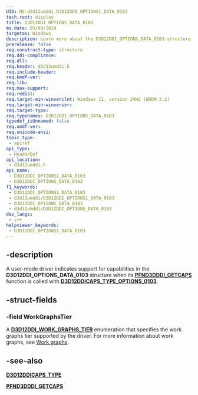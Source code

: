 ```yaml
---
UID: NS:d3d12umddi.D3D12DDI_OPTIONS1_DATA_0103
tech.root: display
title: D3D12DDI_OPTIONS_DATA_0103
ms.date: 05/03/2024
targetos: Windows
description: Learn more about the D3D12DDI_OPTIONS_DATA_0103 structure.
prerelease: false
req.construct-type: structure
req.ddi-compliance: 
req.dll: 
req.header: d3d12umddi.h
req.include-header: 
req.kmdf-ver: 
req.lib: 
req.max-support: 
req.redist: 
req.target-min-winverclnt: Windows 11, version 24H2 (WDDM 3.2)
req.target-min-winversvr: 
req.target-type: 
req.typenames: D3D12DDI_OPTIONS_DATA_0103
typedef_isUnnamed: false
req.umdf-ver: 
req.unicode-ansi: 
topic_type:
 - apiref
api_type:
 - HeaderDef
api_location:
 - d3d12umddi.h
api_name:
 - D3D12DDI_OPTIONS1_DATA_0103
 - D3D12DDI_OPTIONS_DATA_0103
f1_keywords:
 - D3D12DDI_OPTIONS1_DATA_0103
 - d3d12umddi/D3D12DDI_OPTIONS1_DATA_0103
 - D3D12DDI_OPTIONS_DATA_0103
 - d3d12umddi/D3D12DDI_OPTIONS_DATA_0103
dev_langs:
 - c++
helpviewer_keywords:
 - D3D12DDI_OPTIONS1_DATA_0103
---
```


## -description

A user-mode driver indicates support for capabilities in the **D3D12DDI_OPTIONS_DATA_0103** structure when its [**PFND3DDDI_GETCAPS**](../d3dumddi/nc-d3dumddi-pfnd3dddi_getcaps.md) function is called with [**D3D12DDICAPS_TYPE_OPTIONS_0103**](ne-d3d12umddi-d3d12ddicaps_type.md).

## -struct-fields

### -field WorkGraphsTier

A [**D3D12DDI_WORK_GRAPHS_TIER**](ne-d3d12umddi-d3d12ddi_work_graphs_tier.md) enumeration that specifies the work graphs tier supported by the driver. For more information about work graphs, see [Work graphs](/windows-hardware/drivers/display/work-graphs).

## -see-also

[**D3D12DDICAPS_TYPE**](ne-d3d12umddi-d3d12ddicaps_type.md)

[**PFND3DDDI_GETCAPS**](../d3dumddi/nc-d3dumddi-pfnd3dddi_getcaps.md)
